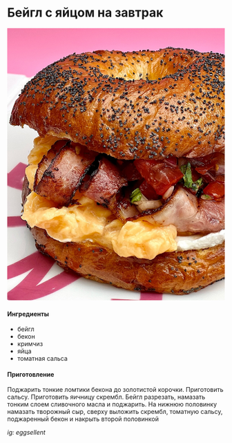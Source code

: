 ﻿---
image: ../../pics/bagel-egg.jpg
---
# Бейгл с яйцом на завтрак

![Бейгл с яйцом на завтрак](../../pics/bagel-egg.jpg)

#### Ингредиенты

* бейгл
* бекон
* кримчиз
* яйца
* томатная сальса

#### Приготовление

Поджарить тонкие ломтики бекона до золотистой корочки. Приготовить сальсу. Приготовить яичницу скрембл.
Бейгл разрезать, намазать тонким слоем сливочного масла и поджарить. На нижнюю половинку намазать творожный сыр, сверху выложить скрембл, томатную сальсу, поджаренный бекон и накрыть второй половинкой

*ig: eggsellent*
